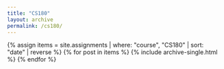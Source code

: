```yaml
---
title: "CS180"
layout: archive
permalink: /cs180/
---
```


{% assign items = site.assignments | where: "course", "CS180" | sort: "date" | reverse %}
{% for post in items %}
  {% include archive-single.html %}
{% endfor %}
